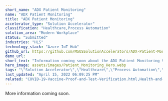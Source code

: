 ```yaml
---
short_name: "ADX Patient Monitoring"
name: "ADX Patient Monitoring"
title: "ADX Patient Monitoring"
accelerator_type: "Solution Accelerator"
classification: "Healthcare,Process Automation"
solution_area: "Modern Workplace"
status: "Submitted"
industries: "HLS"
technology_stack: "Azure IoT Hub"
github_url: https://github.com/MSUSSolutionAccelerators/ADX-Patient-Monitoring-Solution-Accelerator
demo_url: 
short_text: "Information coming soon about the ADX Patient Monitoring Solution Accelerator."
hero_image: assets/images/Patient_Monitoring_Hero.webp
tags: "\"Solution Accelerator\",\"Healthcare\",\"Process Automation\",\"HLS\",\"Azure IoT Hub\""
last_updated: "April 15, 2022 06:09:25 PM"
related: "COVID-19-Vaccine-Proof-and-Test-Verification.html,Health-and-Human-Services-Datahub.html,Healthcare-Blockchain.html,Overdose-Prevention.html,Patient-Risk-Analyzer.html"
---
```

More information coming soon.